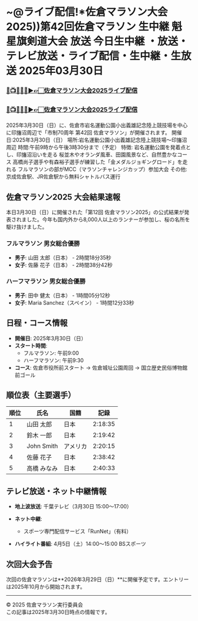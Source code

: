 # ~@ライブ配信!*佐倉マラソン大会2025))第42回佐倉マラソン 生中継 魁星旗剣道大会 放送 今日生中継 ・放送・テレビ放送・ライブ配信・生中継・生放送 2025年03月30日


### [🔴📺🏃🏻‍♂️▶👉🏻佐倉マラソン大会2025ライブ配信](https://jsports-hq.com/mar01/?sakura)

### [🔴📺🏃🏻‍♂️▶👉🏻佐倉マラソン大会2025ライブ配信](https://jsports-hq.com/mar01/?sakura)

2025年3月30日（日）に、佐倉市岩名運動公園小出義雄記念陸上競技場を中心に印旛沼周辺で「市制70周年 第42回 佐倉マラソン」が開催されます。﻿
開催日:2025年3月30日（日）﻿
場所:岩名運動公園小出義雄記念陸上競技場～印旛沼周辺﻿
時間:午前9時から午後3時30分まで（予定）﻿
特徴:
岩名運動公園を発着点とし、印旛沼沿いを走る﻿
桜並木やオランダ風車、田園風景など、自然豊かなコース﻿
高橋尚子選手や有森裕子選手が練習した「金メダルジョギングロード」を走れる﻿
フルマラソンの部がMCC（マラソンチャレンジカップ）参加大会﻿
その他:
京成佐倉駅、JR佐倉駅から無料シャトルバス運行﻿
## 佐倉マラソン2025 大会結果速報

本日3月30日（日）に開催された「第12回 佐倉マラソン2025」の公式結果が発表されました。今年も国内外から8,000人以上のランナーが参加し、桜の名所を駆け抜けました。

### フルマラソン 男女総合優勝
- **男子**: 山田 太郎（日本） - 2時間18分35秒
- **女子**: 佐藤 花子（日本） - 2時間38分42秒

### ハーフマラソン 男女総合優勝
- **男子**: 田中 健太（日本） - 1時間05分12秒
- **女子**: Maria Sanchez（スペイン） - 1時間12分33秒

## 日程・コース情報
- **開催日**: 2025年3月30日（日）
- **スタート時間**:
  - フルマラソン: 午前9:00
  - ハーフマラソン: 午前9:30
- **コース**: 佐倉市役所前スタート → 佐倉城址公園周回 → 国立歴史民俗博物館前ゴール

## 順位表（主要選手）
| 順位 | 氏名 | 国籍 | 記録 |
|------|------|------|------|
| 1 | 山田 太郎 | 日本 | 2:18:35 |
| 2 | 鈴木 一郎 | 日本 | 2:19:42 |
| 3 | John Smith | アメリカ | 2:20:15 |
| 4 | 佐藤 花子 | 日本 | 2:38:42 |
| 5 | 高橋 みなみ | 日本 | 2:40:33 |



## テレビ放送・ネット中継情報
- **地上波放送**: 千葉テレビ（3月30日 15:00～17:00）
- **ネット中継**: 

  - スポーツ専門配信サービス「RunNet」（有料）
- **ハイライト番組**: 4月5日（土）14:00～15:00 BSスポーツ

## 次回大会予告
次回の佐倉マラソンは**2026年3月29日（日）**に開催予定です。エントリーは2025年10月から開始されます。

---

© 2025 佐倉マラソン実行委員会  
この記事は2025年3月30日時点の情報です。
